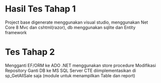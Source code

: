 # Hasil Tes Tahap 1
Project base digenerate menggunakan visual studio, menggunakan Net Core 8 Mvc dan cshtml(razor), db menggunakan sqlite dan Entity framework

# Tes Tahap 2
Mengganti EF/ORM ke ADO .NET menggunakan store procedure
Modifikasi Repository
Ganti DB ke MS SQL Server
CTE diimplementasikan di sp_GetAllSale saja (module untuk menampilkan Table dan report)